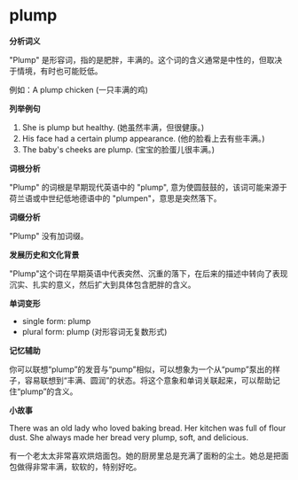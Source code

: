 # plump

**分析词义**

  

"Plump" 是形容词，指的是肥胖，丰满的。这个词的含义通常是中性的，但取决于情境，有时也可能贬低。

  

例如：A plump chicken (一只丰满的鸡)

  

**列举例句**

  

1.  She is plump but healthy. (她虽然丰满，但很健康。)
2.  His face had a certain plump appearance. (他的脸看上去有些丰满。)
3.  The baby's cheeks are plump. (宝宝的脸蛋儿很丰满。)

  

**词根分析**

  

"Plump" 的词根是早期现代英语中的 "plump", 意为使圆鼓鼓的，该词可能来源于荷兰语或中世纪低地德语中的 "plumpen"，意思是突然落下。

  

**词缀分析**

  

"Plump" 没有加词缀。

  

**发展历史和文化背景**

  

"Plump"这个词在早期英语中代表突然、沉重的落下，在后来的描述中转向了表现沉实、扎实的意义，然后扩大到具体包含肥胖的含义。

  

**单词变形**

  

*   single form: plump
*   plural form: plump (对形容词无复数形式)

  

**记忆辅助**

  

你可以联想“plump”的发音与“pump”相似，可以想象为一个从“pump”泵出的样子，容易联想到“丰满、圆润”的状态。将这个意象和单词关联起来，可以帮助记住“plump”的含义。

  

**小故事**

  

There was an old lady who loved baking bread. Her kitchen was full of flour dust. She always made her bread very plump, soft, and delicious.

  

有一个老太太非常喜欢烘焙面包。她的厨房里总是充满了面粉的尘土。她总是把面包做得非常丰满，软软的，特别好吃。
